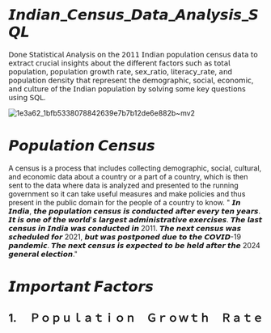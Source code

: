 # 𝙄𝙣𝙙𝙞𝙖𝙣_𝘾𝙚𝙣𝙨𝙪𝙨_𝘿𝙖𝙩𝙖_𝘼𝙣𝙖𝙡𝙮𝙨𝙞𝙨_𝙎𝙌𝙇

𝖣𝗈𝗇𝖾 𝖲𝗍𝖺𝗍𝗂𝗌𝗍𝗂𝖼𝖺𝗅 𝖠𝗇𝖺𝗅𝗒𝗌𝗂𝗌 𝗈𝗇 𝗍𝗁𝖾 𝟤𝟢𝟣𝟣 𝖨𝗇𝖽𝗂𝖺𝗇 𝗉𝗈𝗉𝗎𝗅𝖺𝗍𝗂𝗈𝗇 𝖼𝖾𝗇𝗌𝗎𝗌 𝖽𝖺𝗍𝖺 𝗍𝗈 𝖾𝗑𝗍𝗋𝖺𝖼𝗍 𝖼𝗋𝗎𝖼𝗂𝖺𝗅 𝗂𝗇𝗌𝗂𝗀𝗁𝗍𝗌 𝖺𝖻𝗈𝗎𝗍 𝗍𝗁𝖾 𝖽𝗂𝖿𝖿𝖾𝗋𝖾𝗇𝗍 𝖿𝖺𝖼𝗍𝗈𝗋𝗌 𝗌𝗎𝖼𝗁 𝖺𝗌 𝗍𝗈𝗍𝖺𝗅 𝗉𝗈𝗉𝗎𝗅𝖺𝗍𝗂𝗈𝗇, 𝗉𝗈𝗉𝗎𝗅𝖺𝗍𝗂𝗈𝗇 𝗀𝗋𝗈𝗐𝗍𝗁 𝗋𝖺𝗍𝖾, 𝗌𝖾𝗑_𝗋𝖺𝗍𝗂𝗈, 𝗅𝗂𝗍𝖾𝗋𝖺𝖼𝗒_𝗋𝖺𝗍𝖾, 𝖺𝗇𝖽 𝗉𝗈𝗉𝗎𝗅𝖺𝗍𝗂𝗈𝗇 𝖽𝖾𝗇𝗌𝗂𝗍𝗒 𝗍𝗁𝖺𝗍 𝗋𝖾𝗉𝗋𝖾𝗌𝖾𝗇𝗍 𝗍𝗁𝖾 𝖽𝖾𝗆𝗈𝗀𝗋𝖺𝗉𝗁𝗂𝖼, 𝗌𝗈𝖼𝗂𝖺𝗅, 𝖾𝖼𝗈𝗇𝗈𝗆𝗂𝖼, 𝖺𝗇𝖽 𝖼𝗎𝗅𝗍𝗎𝗋𝖾 𝗈𝖿 𝗍𝗁𝖾 𝖨𝗇𝖽𝗂𝖺𝗇 𝗉𝗈𝗉𝗎𝗅𝖺𝗍𝗂𝗈𝗇 𝖻𝗒 𝗌𝗈𝗅𝗏𝗂𝗇𝗀 𝗌𝗈𝗆𝖾 𝗄𝖾𝗒 𝗊𝗎𝖾𝗌𝗍𝗂𝗈𝗇𝗌 𝗎𝗌𝗂𝗇𝗀 𝖲𝖰𝖫. 

![1e3a62_1bfb5338078842639e7b7b12de6e882b~mv2](https://github.com/CoderNitu/Indian_Census_Data_Analysis_SQL/assets/87817227/61ebe94d-7632-4f08-99d9-c454ea0a74ba)

# 𝙋𝙤𝙥𝙪𝙡𝙖𝙩𝙞𝙤𝙣 𝘾𝙚𝙣𝙨𝙪𝙨 
A census is a process that includes collecting demographic, social, cultural, and economic data about a country or a part of a country, which is then sent to the data where data is analyzed and presented to the running government so it can take useful measures and make policies and thus present in the public domain for the people of a country to know. " 𝙄𝙣 𝙄𝙣𝙙𝙞𝙖, 𝙩𝙝𝙚 𝙥𝙤𝙥𝙪𝙡𝙖𝙩𝙞𝙤𝙣 𝙘𝙚𝙣𝙨𝙪𝙨 𝙞𝙨 𝙘𝙤𝙣𝙙𝙪𝙘𝙩𝙚𝙙 𝙖𝙛𝙩𝙚𝙧 𝙚𝙫𝙚𝙧𝙮 𝙩𝙚𝙣 𝙮𝙚𝙖𝙧𝙨. 𝙄𝙩 𝙞𝙨 𝙤𝙣𝙚 𝙤𝙛 𝙩𝙝𝙚 𝙬𝙤𝙧𝙡𝙙'𝙨 𝙡𝙖𝙧𝙜𝙚𝙨𝙩 𝙖𝙙𝙢𝙞𝙣𝙞𝙨𝙩𝙧𝙖𝙩𝙞𝙫𝙚 𝙚𝙭𝙚𝙧𝙘𝙞𝙨𝙚𝙨. 𝙏𝙝𝙚 𝙡𝙖𝙨𝙩 𝙘𝙚𝙣𝙨𝙪𝙨 𝙞𝙣 𝙄𝙣𝙙𝙞𝙖 𝙬𝙖𝙨 𝙘𝙤𝙣𝙙𝙪𝙘𝙩𝙚𝙙 𝙞𝙣 2011. 𝙏𝙝𝙚 𝙣𝙚𝙭𝙩 𝙘𝙚𝙣𝙨𝙪𝙨 𝙬𝙖𝙨 𝙨𝙘𝙝𝙚𝙙𝙪𝙡𝙚𝙙 𝙛𝙤𝙧 2021, 𝙗𝙪𝙩 𝙬𝙖𝙨 𝙥𝙤𝙨𝙩𝙥𝙤𝙣𝙚𝙙 𝙙𝙪𝙚 𝙩𝙤 𝙩𝙝𝙚 𝘾𝙊𝙑𝙄𝘿-19 𝙥𝙖𝙣𝙙𝙚𝙢𝙞𝙘. 𝙏𝙝𝙚 𝙣𝙚𝙭𝙩 𝙘𝙚𝙣𝙨𝙪𝙨 𝙞𝙨 𝙚𝙭𝙥𝙚𝙘𝙩𝙚𝙙 𝙩𝙤 𝙗𝙚 𝙝𝙚𝙡𝙙 𝙖𝙛𝙩𝙚𝙧 𝙩𝙝𝙚 2024 𝙜𝙚𝙣𝙚𝙧𝙖𝙡 𝙚𝙡𝙚𝙘𝙩𝙞𝙤𝙣."

#  𝙄𝙢𝙥𝙤𝙧𝙩𝙖𝙣𝙩 𝙁𝙖𝙘𝙩𝙤𝙧𝙨

## 1.  Ｐｏｐｕｌａｔｉｏｎ Ｇｒｏｗｔｈ Ｒａｔｅ
